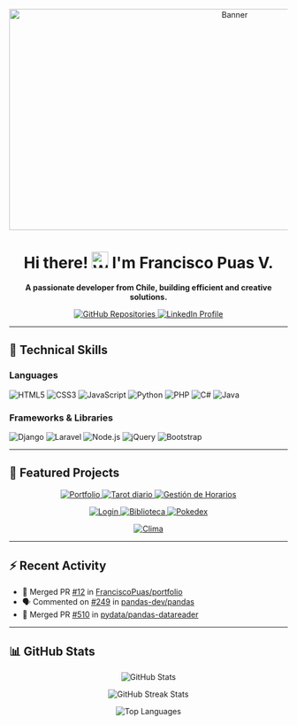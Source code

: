 <p align="center">
  <img src="https://github.com/FranciscoPuas/FranciscoPuas/assets/116049369/80bdb808-6d42-48eb-b293-747366034964.png" width="800" height="400" alt="Banner">
</p>

<h1 align="center">Hi there! <img src="https://user-images.githubusercontent.com/18350557/176309783-0785949b-9127-417c-8b55-ab5a4333674e.gif" alt="Wave GIF" width="30px"> I'm Francisco Puas V.</h1>

<p align="center">
  <strong>A passionate developer from Chile, building efficient and creative solutions.</strong>
</p>

<p align="center">
  <a href="https://github.com/FranciscoPuas?tab=repositories" target="_blank">
    <img src="https://img.shields.io/badge/GitHub-View_Repositories-000?style=for-the-badge&logo=github&logoColor=white" alt="GitHub Repositories">
  </a>
  <a href="https://www.linkedin.com/in/francisco-puas/" target="_blank">
    <img src="https://img.shields.io/badge/LinkedIn-Connect-0077b5?style=for-the-badge&logo=linkedin&logoColor=white" alt="LinkedIn Profile">
  </a>  
</p>

---

## 🚀 Technical Skills

### Languages
<p>
  <img src="https://img.shields.io/badge/HTML5-E34F26?style=for-the-badge&logo=html5&logoColor=white" alt="HTML5">
  <img src="https://img.shields.io/badge/CSS3-1572B6?style=for-the-badge&logo=css3&logoColor=white" alt="CSS3">
  <img src="https://img.shields.io/badge/JavaScript-F7DF1E?style=for-the-badge&logo=javascript&logoColor=black" alt="JavaScript">
  <img src="https://img.shields.io/badge/Python-3776AB?style=for-the-badge&logo=python&logoColor=white" alt="Python">
  <img src="https://img.shields.io/badge/PHP-777BB4?style=for-the-badge&logo=php&logoColor=white" alt="PHP">
  <img src="https://img.shields.io/badge/C%23-239120?style=for-the-badge&logo=c-sharp&logoColor=white" alt="C#">
  <img src="https://img.shields.io/badge/Java-007396?style=for-the-badge&logo=java&logoColor=white" alt="Java">
</p>

### Frameworks & Libraries
<p>
  <img src="https://img.shields.io/badge/Django-092E20?style=for-the-badge&logo=django&logoColor=white" alt="Django">
  <img src="https://img.shields.io/badge/Laravel-FF2D20?style=for-the-badge&logo=laravel&logoColor=white" alt="Laravel">
  <img src="https://img.shields.io/badge/Node.js-339933?style=for-the-badge&logo=nodedotjs&logoColor=white" alt="Node.js">
  <img src="https://img.shields.io/badge/jQuery-0769AD?style=for-the-badge&logo=jquery&logoColor=white" alt="jQuery">
  <img src="https://img.shields.io/badge/Bootstrap-7952B3?style=for-the-badge&logo=bootstrap&logoColor=white" alt="Bootstrap">
</p>

---

## 📌 Featured Projects

<p align="center">
  <a href="[https://franciscopuas.github.io/Porfolio-2.0/]">
    <img src="https://github-readme-stats.vercel.app/api/pin/?username=FranciscoPuas&repo=fpuas_portafolio&theme=tokyonight" alt="Portfolio">
  </a>
  <a href="https://github.com/FranciscoPuas/tarot">
    <img src="https://github-readme-stats.vercel.app/api/pin/?username=FranciscoPuas&repo=tarot&theme=tokyonight" alt="Tarot diario">
  </a>
  <a href="https://github.com/FranciscoPuas/gestion-horario">
    <img src="https://github-readme-stats.vercel.app/api/pin/?username=FranciscoPuas&repo=gestion-horario&theme=tokyonight" alt="Gestión de Horarios">
  </a>
</p>

<p align="center">
  <a href="https://github.com/FranciscoPuas/Login">
    <img src="https://github-readme-stats.vercel.app/api/pin/?username=FranciscoPuas&repo=Login&theme=tokyonight" alt="Login">
  </a>
  <a href="https://github.com/FranciscoPuas/biblioteca">
    <img src="https://github-readme-stats.vercel.app/api/pin/?username=FranciscoPuas&repo=biblioteca&theme=tokyonight" alt="Biblioteca">
  </a>
  <a href="https://github.com/FranciscoPuas/pokedex">
    <img src="https://github-readme-stats.vercel.app/api/pin/?username=FranciscoPuas&repo=pokedex&theme=tokyonight" alt="Pokedex">
  </a>
</p>

<p align="center">
  <a href="https://github.com/FranciscoPuas/clima/tree/master">
    <img src="https://github-readme-stats.vercel.app/api/pin/?username=FranciscoPuas&repo=clima&theme=tokyonight" alt="Clima">
  </a>
</p>

---

## ⚡ Recent Activity

<!--RECENT_ACTIVITY:start-->
- 🎉 Merged PR [#12](https://github.com/FranciscoPuas/portfolio/pull/12) in [FranciscoPuas/portfolio](https://github.com/FranciscoPuas/portfolio)
- 🗣 Commented on [#249](https://github.com/pandas-dev/pandas/issues/249) in [pandas-dev/pandas](https://github.com/pandas-dev/pandas)
- 🎉 Merged PR [#510](https://github.com/pydata/pandas-datareader/pull/510) in [pydata/pandas-datareader](https://github.com/pydata/pandas-datareader) 
<!--RECENT_ACTIVITY:end-->

---

## 📊 GitHub Stats

<p align="center">
  <img src="https://github-readme-stats.vercel.app/api?username=FranciscoPuas&count_private=true&show_icons=true&theme=tokyonight" alt="GitHub Stats">
</p>

<p align="center">
  <img src="https://github-readme-streak-stats.herokuapp.com/?user=FranciscoPuas&theme=tokyonight" alt="GitHub Streak Stats">
</p>

<p align="center">
  <img src="https://github-readme-stats.vercel.app/api/top-langs/?username=FranciscoPuas&layout=compact&theme=tokyonight" alt="Top Languages">
</p>
